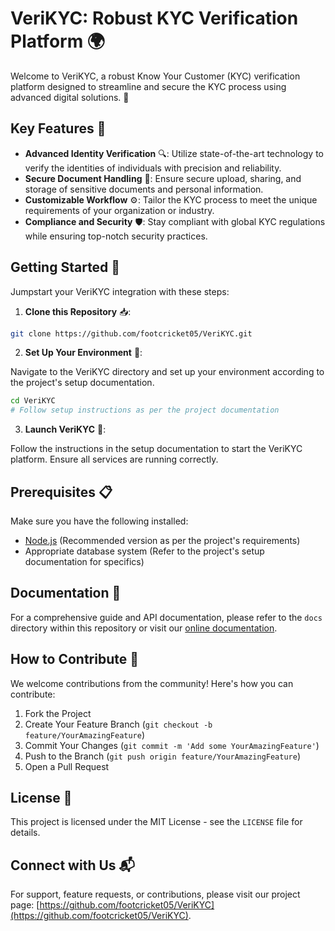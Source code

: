 # VeriKYC: Robust KYC Verification Platform 🌍

Welcome to VeriKYC, a robust Know Your Customer (KYC) verification platform designed to streamline and secure the KYC process using advanced digital solutions. 🚀

## Key Features 🌟

- **Advanced Identity Verification** 🔍: Utilize state-of-the-art technology to verify the identities of individuals with precision and reliability.
- **Secure Document Handling** 📁: Ensure secure upload, sharing, and storage of sensitive documents and personal information.
- **Customizable Workflow** ⚙️: Tailor the KYC process to meet the unique requirements of your organization or industry.
- **Compliance and Security** 🛡️: Stay compliant with global KYC regulations while ensuring top-notch security practices.

## Getting Started 🏁

Jumpstart your VeriKYC integration with these steps:

1. **Clone this Repository** 📥:

```bash
git clone https://github.com/footcricket05/VeriKYC.git
```

2. **Set Up Your Environment** 🌱:

Navigate to the VeriKYC directory and set up your environment according to the project's setup documentation.

```bash
cd VeriKYC
# Follow setup instructions as per the project documentation
```

3. **Launch VeriKYC** 🎉:

Follow the instructions in the setup documentation to start the VeriKYC platform. Ensure all services are running correctly.

## Prerequisites 📋

Make sure you have the following installed:

- [Node.js](https://nodejs.org/en/) (Recommended version as per the project's requirements)
- Appropriate database system (Refer to the project's setup documentation for specifics)

## Documentation 📖

For a comprehensive guide and API documentation, please refer to the `docs` directory within this repository or visit our [online documentation](#).

## How to Contribute 🤝

We welcome contributions from the community! Here's how you can contribute:

1. Fork the Project
2. Create Your Feature Branch (`git checkout -b feature/YourAmazingFeature`)
3. Commit Your Changes (`git commit -m 'Add some YourAmazingFeature'`)
4. Push to the Branch (`git push origin feature/YourAmazingFeature`)
5. Open a Pull Request

## License 📜

This project is licensed under the MIT License - see the `LICENSE` file for details.

## Connect with Us 📬

For support, feature requests, or contributions, please visit our project page: [https://github.com/footcricket05/VeriKYC](https://github.com/footcricket05/VeriKYC).
